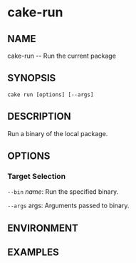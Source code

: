 # cake-run

## NAME

cake-run -- Run the current package

## SYNOPSIS

`cake run [options] [--args]`

## DESCRIPTION

Run a binary of the local package.

## OPTIONS

### Target Selection

`--bin` *name*: Run the specified binary.

`--args` args: Arguments passed to binary.

## ENVIRONMENT

## EXAMPLES


